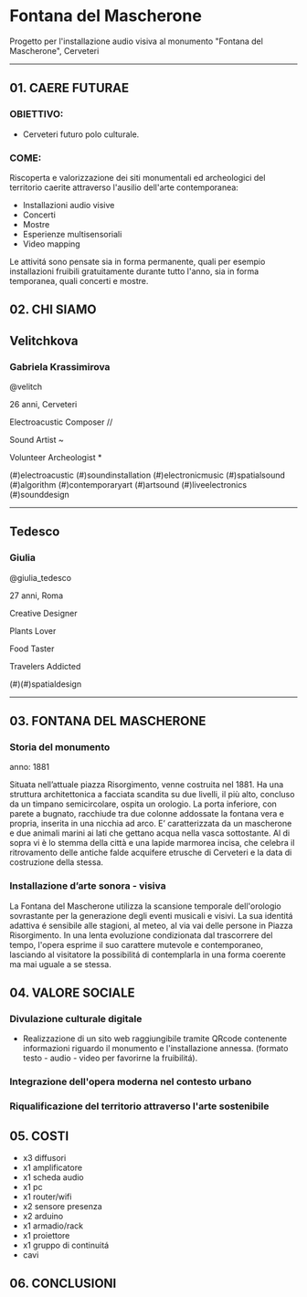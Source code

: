 # Fontana del Mascherone
Progetto per l'installazione audio visiva al monumento "Fontana del Mascherone", Cerveteri

---------------------

## 01. CAERE FUTURAE

### OBIETTIVO: 

- Cerveteri futuro polo culturale.

### COME:
Riscoperta e valorizzazione dei siti monumentali ed archeologici del territorio caerite attraverso l'ausilio dell'arte contemporanea:

- Installazioni audio visive
- Concerti
- Mostre
- Esperienze multisensoriali
- Video mapping

Le attivitá sono pensate sia in forma permanente, quali per esempio installazioni fruibili gratuitamente durante tutto l'anno, sia in forma temporanea, quali concerti e mostre.

## 02. CHI SIAMO

## Velitchkova 
### Gabriela Krassimirova

@velitch

26 anni, Cerveteri

Electroacustic Composer //

Sound Artist ~

Volunteer Archeologist *

(#)electroacustic (#)soundinstallation (#)electronicmusic (#)spatialsound (#)algorithm (#)contemporaryart (#)artsound (#)liveelectronics (#)sounddesign

----------

## Tedesco
### Giulia

@giulia_tedesco

27 anni, Roma

Creative Designer

Plants Lover

Food Taster

Travelers Addicted

(#)(#)spatialdesign

-----------

## 03. FONTANA DEL MASCHERONE

### Storia del monumento

anno: 1881

Situata nell’attuale piazza Risorgimento, venne costruita nel 1881. Ha una struttura architettonica a facciata scandita su due livelli, il più alto, concluso da un timpano semicircolare, ospita un orologio. La porta inferiore, con parete a bugnato, racchiude tra due colonne addossate la fontana vera e propria, inserita in una nicchia ad arco. E’ caratterizzata da un mascherone e due animali marini ai lati che gettano acqua nella vasca sottostante. Al di sopra vi è lo stemma della città e una lapide marmorea incisa, che celebra il ritrovamento delle antiche falde acquifere etrusche di Cerveteri e la data di costruzione della stessa.

### Installazione d’arte sonora - visiva

La Fontana del Mascherone utilizza la scansione temporale dell'orologio sovrastante per la generazione degli eventi musicali e visivi. La sua identitá adattiva é sensibile alle stagioni, al meteo, al via vai delle persone in Piazza Risorgimento. In una lenta evoluzione condizionata dal trascorrere del tempo, l'opera esprime il suo carattere mutevole e contemporaneo, lasciando al visitatore la possibilitá di contemplarla in una forma coerente ma mai uguale a se stessa.


## 04. VALORE SOCIALE

### Divulazione culturale digitale

- Realizzazione di un sito web raggiungibile tramite QRcode contenente informazioni riguardo il monumento e l'installazione annessa. (formato testo - audio - video per favorirne la fruibilitá).

### Integrazione dell'opera moderna nel contesto urbano

### Riqualificazione del territorio attraverso l'arte sostenibile 

## 05. COSTI

- x3 diffusori
- x1 amplificatore
- x1 scheda audio
- x1 pc
- x1 router/wifi
- x2 sensore presenza
- x2 arduino
- x1 armadio/rack
- x1 proiettore
- x1 gruppo di continuitá
- cavi

## 06. CONCLUSIONI
